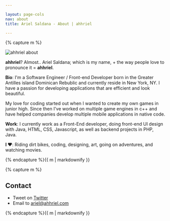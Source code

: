 ```yaml
---

layout: page-cols
nav: about
title: Ariel Saldana - About | ahhriel 

---
```


<div class="page-col">{% capture m %}

![ahhriel about](/img/ariel-saldana-about.jpgg)

__ahhriel__? Almost.. Ariel Saldana; which is my name, + the way people love to pronounce it = __ahhriel__.

__Bio__: I'm a Software Engineer / Front-end Developer born in the Greater Antilles island Dominican Rebublic and currently reside in New York, NY. I have a passion for developing applications that are efficient and look beautiful. 


My love for coding started out when I wanted to create my own games in junior high. Since then I've worked on multiple game engines in c++ and have helped companies develop multiple mobile applications in native code. 

__Work__: I currently work as a Front-End developer, doing front-end UI design with Java, HTML, CSS, Javascript, as well as backend projects in PHP, Java.

__I ♥__: Riding dirt bikes, coding, designing, art, going on adventures, and watching movies.

{% endcapture %}{{ m | markdownify }}</div>


<div class="page-col">{% capture m %}

## Contact

* Tweet on [Twitter](http://twitter.com/yerariel)
* Email to [ariel@ahhriel.com](mailto:ariel@ahhriel.com)

{% endcapture %}{{ m | markdownify }}</div>
